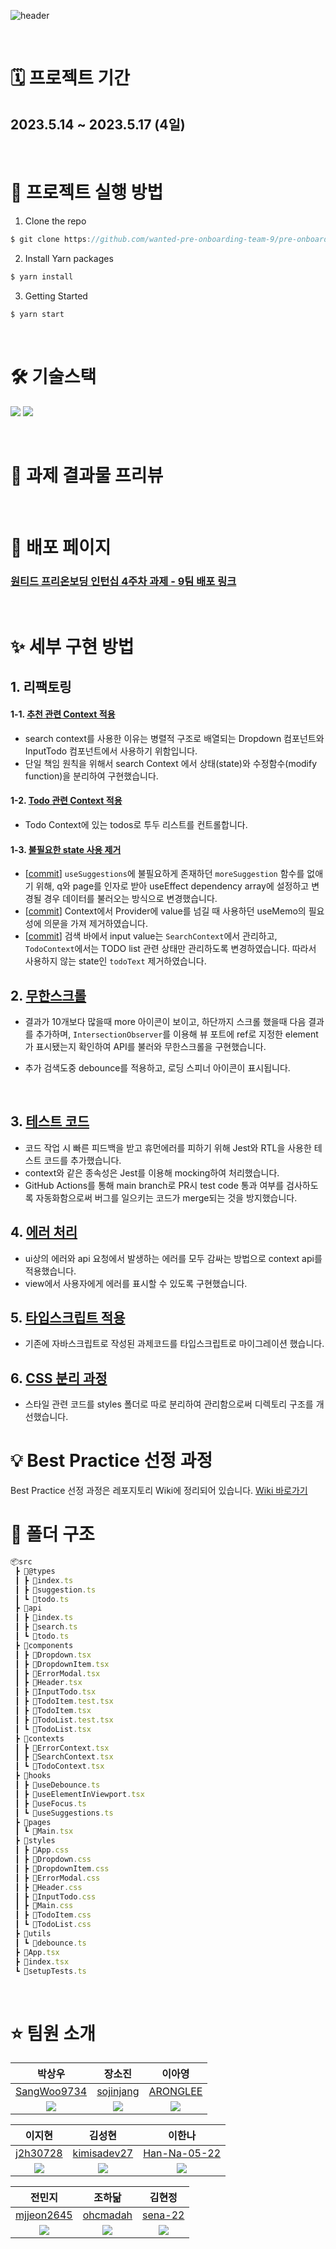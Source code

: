 ![header](https://capsule-render.vercel.app/api?type=waving&color=gradient&height=300&section=header&text=원티드%20프리온보딩%209팀%204차%20과제&fontSize=50)

<br/>

# 🗓️ 프로젝트 기간

## 2023.5.14 ~ 2023.5.17 (4일)

<br/>

# 📌 프로젝트 실행 방법

1. Clone the repo

```javascript
$ git clone https://github.com/wanted-pre-onboarding-team-9/pre-onboarding-10th-4-9.git
```

2. Install Yarn packages

```javascript
$ yarn install
```

3. Getting Started

```javascript
$ yarn start
```

<br/>

# 🛠️ 기술스택

<p>
<img src="https://img.shields.io/badge/React-61DAFB?style=flat-square&logo=React&logoColor=black"/>
<img src="https://img.shields.io/badge/Typescript-3178C6?style=flat-square&logo=Typescript&logoColor=white"/>
</p>

<br />

# 👀 과제 결과물 프리뷰

<br/>

# 🚀 배포 페이지

### [원티드 프리온보딩 인턴십 4주차 과제 - 9팀 배포 링크](https://main--pre-onboarding-10th-4-9.netlify.app/)

<br/>

# ✨ 세부 구현 방법

## 1. 리팩토링

#### 1-1. [추천 관련 Context 적용](https://github.com/wanted-pre-onboarding-team-9/pre-onboarding-10th-4-9/issues/4)

- search context를 사용한 이유는 병렬적 구조로 배열되는 Dropdown 컴포넌트와 InputTodo 컴포넌트에서 사용하기 위함입니다.
- 단일 책임 원칙을 위해서 search Context 에서 상태(state)와 수정함수(modify function)을 분리하여 구현했습니다.

#### 1-2. [Todo 관련 Context 적용](https://github.com/wanted-pre-onboarding-team-9/pre-onboarding-10th-4-9/issues/8)

- Todo Context에 있는 todos로 투두 리스트를 컨트롤합니다.

#### 1-3. [불필요한 state 사용 제거](https://github.com/wanted-pre-onboarding-team-9/pre-onboarding-10th-4-9/issues/22)

- [[commit](https://github.com/wanted-pre-onboarding-team-9/pre-onboarding-10th-4-9/commit/9217b64fa230210f255285c70f1e9fab3e2fdacc)] `useSuggestions`에 불필요하게 존재하던 `moreSuggestion` 함수를 없애기 위해, q와 page를 인자로 받아 useEffect dependency array에 설정하고 변경될 경우 데이터를 불러오는 방식으로 변경했습니다.
- [[commit](https://github.com/wanted-pre-onboarding-team-9/pre-onboarding-10th-4-9/pull/24/commits/85801f2900290285952cfb952896479db7c24662)] Context에서 Provider에 value를 넘길 때 사용하던 useMemo의 필요성에 의문을 가져 제거하였습니다.
- [[commit](https://github.com/wanted-pre-onboarding-team-9/pre-onboarding-10th-4-9/pull/24/commits/c2356f17012813dc4ea77e0e33db0504a39be00b)] 검색 바에서 input value는 `SearchContext`에서 관리하고, `TodoContext`에서는 TODO list 관련 상태만 관리하도록 변경하였습니다. 따라서 사용하지 않는 state인 `todoText` 제거하였습니다.
  <br/>

## 2. [무한스크롤](https://github.com/wanted-pre-onboarding-team-9/pre-onboarding-10th-4-9/pull/33)

- 결과가 10개보다 많을때 more 아이콘이 보이고, 하단까지 스크롤 했을때 다음 결과를 추가하며, `IntersectionObserver`를 이용해 뷰 포트에 ref로 지정한 element가 표시됐는지 확인하여 API를 불러와 무한스크롤을 구현했습니다.
- 추가 검색도중 debounce를 적용하고, 로딩 스피너 아이콘이 표시됩니다.

  <br/>

## 3. [테스트 코드](https://github.com/wanted-pre-onboarding-team-9/pre-onboarding-10th-4-9/issues/14)

- 코드 작업 시 빠른 피드백을 받고 휴먼에러를 피하기 위해 Jest와 RTL을 사용한 테스트 코드를 추가했습니다.
- context와 같은 종속성은 Jest를 이용해 mocking하여 처리했습니다.
- GitHub Actions를 통해 main branch로 PR시 test code 통과 여부를 검사하도록 자동화함으로써 버그를 일으키는 코드가 merge되는 것을 방지했습니다.
  <br/>

## 4. [에러 처리](https://github.com/wanted-pre-onboarding-team-9/pre-onboarding-10th-4-9/issues/13)

- ui상의 에러와 api 요청에서 발생하는 에러를 모두 감싸는 방법으로 context api를 적용했습니다.
- view에서 사용자에게 에러를 표시할 수 있도록 구현했습니다.
  <br/>

## 5. [타입스크립트 적용](https://github.com/wanted-pre-onboarding-team-9/pre-onboarding-10th-4-9/issues/2)

- 기존에 자바스크립트로 작성된 과제코드를 타입스크립트로 마이그레이션 했습니다.
  <br/>

## 6. [CSS 분리 과정](https://github.com/wanted-pre-onboarding-team-9/pre-onboarding-10th-4-9/issues/10)

- 스타일 관련 코드를 styles 폴더로 따로 분리하여 관리함으로써 디렉토리 구조를 개선했습니다.
  <br/>

# 💡 Best Practice 선정 과정

Best Practice 선정 과정은 레포지토리 Wiki에 정리되어 있습니다. [Wiki 바로가기](https://github.com/wanted-pre-onboarding-team-9/pre-onboarding-10th-4-9/wiki/%F0%9F%93%9D-Pre-Onboarding-10th-9%ED%8C%80-%EA%B3%BC%EC%A0%9C-3#3-best-practice-%EB%8F%84%EC%B6%9C)
<br/>

# 📂 폴더 구조

```javascript
📦src
 ┣ 📂@types
 ┃ ┣ 📜index.ts
 ┃ ┣ 📜suggestion.ts
 ┃ ┗ 📜todo.ts
 ┣ 📂api
 ┃ ┣ 📜index.ts
 ┃ ┣ 📜search.ts
 ┃ ┗ 📜todo.ts
 ┣ 📂components
 ┃ ┣ 📜Dropdown.tsx
 ┃ ┣ 📜DropdownItem.tsx
 ┃ ┣ 📜ErrorModal.tsx
 ┃ ┣ 📜Header.tsx
 ┃ ┣ 📜InputTodo.tsx
 ┃ ┣ 📜TodoItem.test.tsx
 ┃ ┣ 📜TodoItem.tsx
 ┃ ┣ 📜TodoList.test.tsx
 ┃ ┗ 📜TodoList.tsx
 ┣ 📂contexts
 ┃ ┣ 📜ErrorContext.tsx
 ┃ ┣ 📜SearchContext.tsx
 ┃ ┗ 📜TodoContext.tsx
 ┣ 📂hooks
 ┃ ┣ 📜useDebounce.ts
 ┃ ┣ 📜useElementInViewport.tsx
 ┃ ┣ 📜useFocus.ts
 ┃ ┗ 📜useSuggestions.ts
 ┣ 📂pages
 ┃ ┗ 📜Main.tsx
 ┣ 📂styles
 ┃ ┣ 📜App.css
 ┃ ┣ 📜Dropdown.css
 ┃ ┣ 📜DropdownItem.css
 ┃ ┣ 📜ErrorModal.css
 ┃ ┣ 📜Header.css
 ┃ ┣ 📜InputTodo.css
 ┃ ┣ 📜Main.css
 ┃ ┣ 📜TodoItem.css
 ┃ ┗ 📜TodoList.css
 ┣ 📂utils
 ┃ ┗ 📜debounce.ts
 ┣ 📜App.tsx
 ┣ 📜index.tsx
 ┗ 📜setupTests.ts
```

<br/>

# ⭐️ 팀원 소개

|                          박상우                           |                           장소진                           |                          이아영                           |
| :-------------------------------------------------------: | :--------------------------------------------------------: | :-------------------------------------------------------: |
|       [SangWoo9734](https://github.com/SangWoo9734)       |         [sojinjang](https://github.com/sojinjang)          |          [ARONGLEE](https://github.com/ARONGLEE)          |
| ![](https://avatars.githubusercontent.com/u/49917043?v=4) | ![](https://avatars.githubusercontent.com/u/111125577?v=4) | ![](https://avatars.githubusercontent.com/u/74637336?v=4) |

|                          이지현                           |                          김성현                           |                          이한나                           |
| :-------------------------------------------------------: | :-------------------------------------------------------: | :-------------------------------------------------------: |
|          [j2h30728](https://github.com/j2h30728)          |       [kimisadev27](https://github.com/kimisadev27)       |      [Han-Na-05-22](https://github.com/Han-Na-05-22)      |
| ![](https://avatars.githubusercontent.com/u/60846068?v=4) | ![](https://avatars.githubusercontent.com/u/34756233?v=4) | ![](https://avatars.githubusercontent.com/u/97869178?v=4) |

|                           전민지                           |                          조하닮                           |                           김현정                           |
| :--------------------------------------------------------: | :-------------------------------------------------------: | :--------------------------------------------------------: |
|        [mjjeon2645](https://github.com/mjjeon2645)         |          [ohcmadah](https://github.com/ohcmadah)          |           [sena-22](https://github.com/sena-22)            |
| ![](https://avatars.githubusercontent.com/u/104840243?v=4) | ![](https://avatars.githubusercontent.com/u/52340070?v=4) | ![](https://avatars.githubusercontent.com/u/110877564?v=4) |
